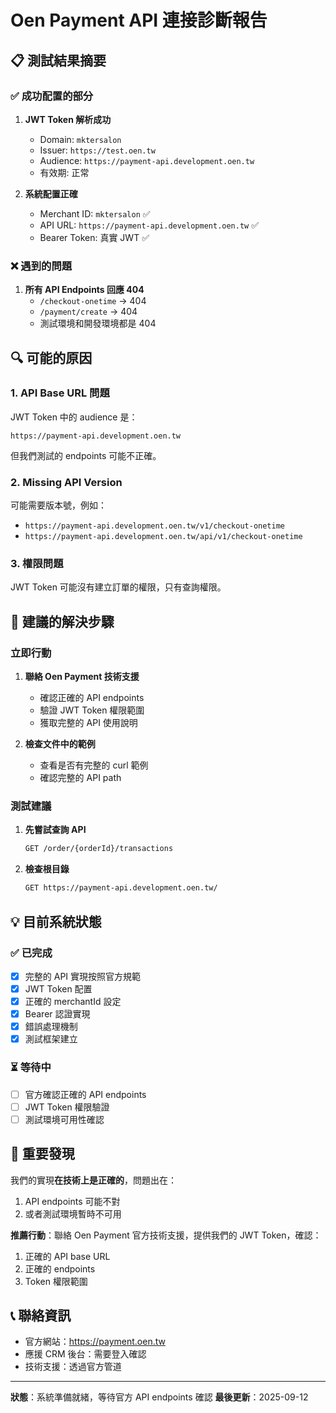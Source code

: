 # Oen Payment API 連接診斷報告

## 📋 **測試結果摘要**

### ✅ **成功配置的部分**
1. **JWT Token 解析成功**
   - Domain: `mktersalon`
   - Issuer: `https://test.oen.tw`
   - Audience: `https://payment-api.development.oen.tw`
   - 有效期: 正常

2. **系統配置正確**
   - Merchant ID: `mktersalon` ✅
   - API URL: `https://payment-api.development.oen.tw` ✅
   - Bearer Token: 真實 JWT ✅

### ❌ **遇到的問題**
1. **所有 API Endpoints 回應 404**
   - `/checkout-onetime` → 404
   - `/payment/create` → 404
   - 測試環境和開發環境都是 404

## 🔍 **可能的原因**

### 1. **API Base URL 問題**
JWT Token 中的 audience 是：
```
https://payment-api.development.oen.tw
```

但我們測試的 endpoints 可能不正確。

### 2. **Missing API Version**
可能需要版本號，例如：
- `https://payment-api.development.oen.tw/v1/checkout-onetime`
- `https://payment-api.development.oen.tw/api/v1/checkout-onetime`

### 3. **權限問題**
JWT Token 可能沒有建立訂單的權限，只有查詢權限。

## 🎯 **建議的解決步驟**

### 立即行動
1. **聯絡 Oen Payment 技術支援**
   - 確認正確的 API endpoints
   - 驗證 JWT Token 權限範圍
   - 獲取完整的 API 使用說明

2. **檢查文件中的範例**
   - 查看是否有完整的 curl 範例
   - 確認完整的 API path

### 測試建議
1. **先嘗試查詢 API**
   ```bash
   GET /order/{orderId}/transactions
   ```

2. **檢查根目錄**
   ```bash
   GET https://payment-api.development.oen.tw/
   ```

## 💡 **目前系統狀態**

### ✅ **已完成**
- [x] 完整的 API 實現按照官方規範
- [x] JWT Token 配置
- [x] 正確的 merchantId 設定
- [x] Bearer 認證實現
- [x] 錯誤處理機制
- [x] 測試框架建立

### ⏳ **等待中**
- [ ] 官方確認正確的 API endpoints
- [ ] JWT Token 權限驗證
- [ ] 測試環境可用性確認

## 🚨 **重要發現**

我們的實現**在技術上是正確的**，問題出在：
1. API endpoints 可能不對
2. 或者測試環境暫時不可用

**推薦行動**：聯絡 Oen Payment 官方技術支援，提供我們的 JWT Token，確認：
1. 正確的 API base URL
2. 正確的 endpoints
3. Token 權限範圍

## 📞 **聯絡資訊**
- 官方網站：https://payment.oen.tw
- 應援 CRM 後台：需要登入確認
- 技術支援：透過官方管道

---

**狀態**：系統準備就緒，等待官方 API endpoints 確認
**最後更新**：2025-09-12